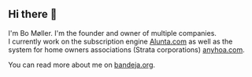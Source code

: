 ## Hi there 👋

I'm Bo Møller. I'm the founder and owner of multiple companies.  
I currently work on the subscription engine [Alunta.com](https://alunta.com) as well as the system for home owners associations (Strata corporations) [anyhoa.com](https://anyhoa.com).

You can read more about me on [bandeja.org](https://bandeja.org).


<!--
**BoMoellerDK/BoMoellerDK** is a ✨ _special_ ✨ repository because its `README.md` (this file) appears on your GitHub profile.

Here are some ideas to get you started:

- 🔭 I’m currently working on ...
- 🌱 I’m currently learning ...
- 👯 I’m looking to collaborate on ...
- 🤔 I’m looking for help with ...
- 💬 Ask me about ...
- 📫 How to reach me: ...
- 😄 Pronouns: ...
- ⚡ Fun fact: ...
-->
